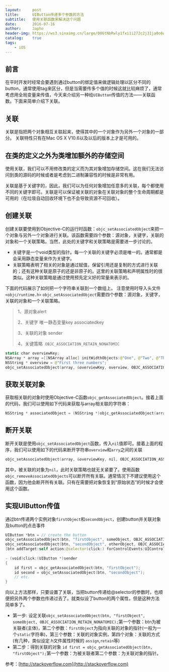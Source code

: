 ```yaml
---
layout:     post
title:      UIButton传递多个参数的方法
subtitle:   使用关联函数来解决这个问题
date:       2016-07-16
author:     Japho
header-img: https://ws3.sinaimg.cn/large/006tNbRwly1fxi1i272c2j31ja0o6wk4.jpg
catalog:    true
tags:
    - iOS
---
```


## 前言

在平时开发时经常会要遇到通过button的绑定值来做逻辑处理以区分不同的button，通常使用tag来区分，但是当需要传多个值的时候这就比较麻烦了，通常考虑用全局变量来传值，今天来介绍另一种给`UIButton`传值的方法——关联函数。下面来简单介绍下关联。

## 关联

关联是指把两个对象相互关联起来，使得其中的一个对象作为另外一个对象的一部分。
关联特性只有在Mac OS X V10.6以及以后的版本上才是可用的。

## 在类的定义之外为类增加额外的存储空间

使用关联，我们可以不用修改类的定义而为其对象增加存储空间。这在我们无法访问到类的源码的时候或者是考虑到二进制兼容性的时候是非常有用。

关联是基于关键字的，因此，我们可以为任何对象增加任意多的关联，每个都使用不同的关键字即可。关联是可以保证被关联的对象在关联对象的整个生命周期都是可用的（在垃圾自动回收环境下也不会导致资源不可回收）。

## 创建关联

创建关联要使用到Objective-C的运行时函数：`objc_setAssociatedObject`来把一个对象与另外一个对象进行关联。该函数需要四个参数：源对象，关键字，关联的对象和一个关联策略。当然，此处的关键字和关联策略是需要进一步讨论的。

- 关键字是一个void类型的指针。每一个关联的关键字必须是唯一的。通常都是会采用静态变量来作为关键字。
- 关联策略表明了相关的对象是通过赋值，保留引用还是复制的方式进行关联的；还有这种关联是原子的还是非原子的。这里的关联策略和声明属性时的很类似。这种关联策略是通过使用预先定义好的常量来表示的。

下面的代码展示了如何把一个字符串关联到一个数组上。
注意使用时导入头文件` <objc/runtime.h>`
`objc_setAssociatedObject`需要四个参数：源对象，关键字，关联的对象和一个关联策略。

>1、源对象alert
>
>2、关键字 唯一静态变量key associatedkey
>
>3、关联的对象 sender
>
>4、关键策略  `OBJC_ASSOCIATION_RETAIN_NONATOMIC`

```swift
static char overviewKey;    
NSArray * array =[[NSArray alloc] initWidthObjects:@"One", @"Two", @"Three", nil nil];    
NSString * overview = @"First three numbers";    
objc_setAssociatedObject(array, &overviewKey, overview, OBJC_ASSOCIATION_RETAIN_NONATOMIC); 
```

## 获取关联对象

获取相关联的对象时使用Objective-C函数`objc_getAssociatedObject`。接着上面的代码，我们可以使用如下代码来获取与array相关联的字符串：

```swift
NSString * associatedObject = (NSString *)objc_getAssociatedObject(array, &oveviewKey);
```

## 断开关联

断开关联是使用`objc_setAssociatedObject`函数，传入`nil`值即可。接着上面的程序，我们可以使用如下的代码来断开字符串`overview`和`arry`之间的关联

```swift
objc_setAssociatedObject(array, &overviewKey, nil, OBJC_ASSOCIATION_ASSIGN);
```

其中，被关联的对象为`nil`，此时关联策略也就无关紧要了。使用函数`objc_removeAssociatedObjects`可以断开所有关联。通常情况下不建议使用这个函数，因为他会断开所有关联。只有在需要把对象恢复到“原始状态”的时候才会使用这个函数。

## 实现UIButton传值

通过btn传递两个实例对象`firstObject`和`secondObject`，创建button并关联对象及button的点击事件

```swift
UIButton *btn = // create the button  
objc_setAssociatedObject(btn, "firstObject", someObject, OBJC_ASSOCIATION_RETAIN_NONATOMIC);  
objc_setAssociatedObject(btn, "secondObject", otherObject, OBJC_ASSOCIATION_RETAIN_NONATOMIC);  
[btn addTarget:self action:@selector(click:) forControlEvents:UIControlEventTouchUpInside];  
  
- (void)click:(UIButton *)sender  
{  
    id first = objc_getAssociatedObject(btn, "firstObject");  
    id second = objc_setAssociatedObject(btn, "secondObject");  
    // etc.  
}
```

向以上方法那样，只要设置了关联，当把button传递给@selector的参数时，也顺便把另外两个参数也传递过去了。就类似设了button的两个属性，但是这种方法简单多了。

- 第一步: 设定关联`objc_setAssociatedObject(btn, "firstObject", someObject, OBJC_ASSOCIATION_RETAIN_NONATOMIC);`第一个参数：btn为被关联者(主体)，第二个参数：`firstObject`为指向关联的对象的指针(一般为一个`static`字符串)，第三个参数：关联的对象实例，第四个对象：关联的方式(有几种，类似设定.h文件属性时候的 `assign`,`retain`等)
- 第二步：得到关联的对象
`id first = objc_getAssociatedObject(btn, "firstObject");`第一个参数：为被关联者第二个参数：为关联对象的指针。

参考：[http://stackoverflow.com](http://stackoverflow.com)
